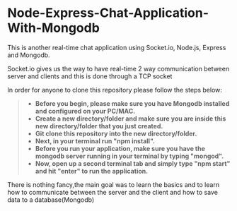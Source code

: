 # Node-Express-Chat-Application-With-Mongodb

This is another real-time chat application using Socket.io, Node.js, Express and Mongodb.

Socket.io gives us the way to have real-time 2 way communication between server and clients and this is done through a TCP socket

In order for anyone to clone this repository please follow the steps below:

> * **Before you begin, please make sure you have Mongodb installed and configured on your PC/MAC.**
> * **Create a new directory/folder and make sure you are inside this new directory/folder that you just created.**
> * **Git clone this repository into the new directory/folder.**
> * **Next, in your terminal run "npm install".**
> * **Before you run your application, make sure you have the mongodb server running in your terminal by typing "mongod".**
> * **Now, open up a second terminal tab and simply type "npm start" and hit "enter" to run the application.**

There is nothing fancy,the main goal was to learn the basics and to learn how to communicate between the server and the client and how to save data to a database(Mongodb)
